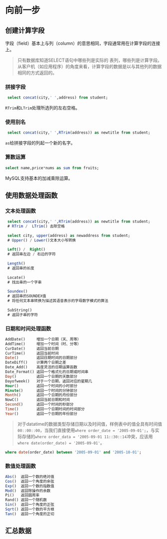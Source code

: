 向前一步
===
## 创建计算字段

字段（field）基本上与列（column）的意思相同，字段通常用在计算字段的连接上。

> 只有数据库知道SELECT语句中哪些列是实际的 表列，哪些列是计算字段。从客户机（如应用程序）的角度来看，计算字段的数据是以与其他列的数据相同的方式返回的。

### 拼接字段

```sql
 select concat(city,' ',address) from student;         
```

`RTrim`和`LTrim`处理所选列的左右空格。

### 使用别名

```sql
 select concat(city,' ',RTrim(address)) as newtitle from student;
```

`as`给拼接字段的列起一个新的名字。

### 算数运算

```sql
select name,price*nums as sum from fruits;
```

MySQL支持基本的加减乘除运算。

## 使用数据处理函数

### 文本处理函数

```sql
 select concat(city,' ',RTrim(address)) as newtitle from student;
 # RTrim /  LTrim() 去除空格
 
 select city, upper(address) as newaddress from student;
 # Upper() / Lower()文本大小写转换
 
 Left() /  Right()
 # 返回串左边 / 右边的字符
 
 Length()
 # 返回串的长度
 
 Locate()
 # 找出串的一个字串
 
 Soundex()
 # 返回串的SOUNDEX值
 # 将任何文本串转换为描述其语音表示的字母数字模式的算法
 
 SubString()
 # 返回子串的字符
```

### 日期和时间处理函数

```sql
AddDate()     增加一个日期（天、周等）
AddTime()     增加一个时间（时、分等）
CurDate()     返回当前日期
CurTime()     返回当前时间
Date()        返回日期时间的日期部分
DateDiff()    计算两个日期之差
Date_Add()    高度灵活的日期运算函数
Date_Format() 返回一个格式化的日期或时间串
Day()         返回一个日期的天数部分
Dayofweek()   对于一个日期，返回对应的星期几
Hour()        返回一个时间的小时部分
Minute()      返回一个时间的分钟部分
Month()       返回一个日期的月份部分
NowC()        返回当前日期和时间
Second()      返回一个时间的秒部分
Time()        返回一个日期时间的时间部分
Year()        返回一个日期的年份部分
```

> 对于datatime的数据类型存储日期以及时间值，样例表中的值全具有时间值`00::00::00`，当我们直接使用`where order_date = '2005-09-01';`，与实际存储的`where order_data = '2005-09-01 11::30::14`冲突，应该用`where date(order_date) = '2005-09-01'`。

```sql
where date(order_date) between '2005-09-01' and '2005-10-01';
```

### 数值处理函数

```sql
Abs()  返回一个数的绝对值
Cos()  返回一个角度的余弦
Exp()  返回一个数的指数值
Mod()  返回除操作的余数
Pi()   返回圆周率
Rand() 返回一个随机数
Sin()  返回一个角度的正弦
Sqrt() 返回一个数的平方根
Tan()  返回一个角度的正切
```

## 汇总数据

